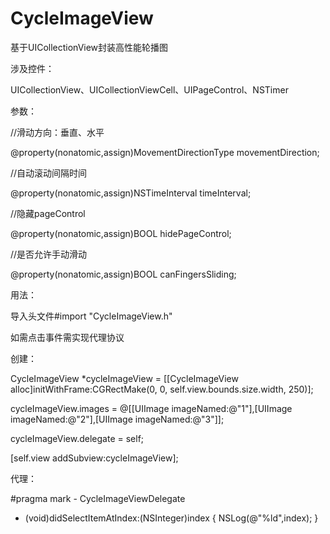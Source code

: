 # CycleImageView
基于UICollectionView封装高性能轮播图

涉及控件：

UICollectionView、UICollectionViewCell、UIPageControl、NSTimer

参数：

//滑动方向：垂直、水平

@property(nonatomic,assign)MovementDirectionType movementDirection;

//自动滚动间隔时间

@property(nonatomic,assign)NSTimeInterval timeInterval;

//隐藏pageControl

@property(nonatomic,assign)BOOL hidePageControl;

//是否允许手动滑动

@property(nonatomic,assign)BOOL canFingersSliding;


用法：

导入头文件#import "CycleImageView.h"

如需点击事件需实现<CycleImageViewDelegate>代理协议

创建：

CycleImageView *cycleImageView = [[CycleImageView alloc]initWithFrame:CGRectMake(0, 0, self.view.bounds.size.width, 250)];

cycleImageView.images = @[[UIImage imageNamed:@"1"],[UIImage imageNamed:@"2"],[UIImage imageNamed:@"3"]];

cycleImageView.delegate = self;

[self.view addSubview:cycleImageView];

代理：

#pragma mark - CycleImageViewDelegate

- (void)didSelectItemAtIndex:(NSInteger)index
{
    NSLog(@"%ld",index);
}
